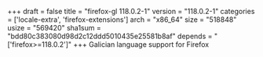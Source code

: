 +++
draft = false
title = "firefox-gl 118.0.2-1"
version = "118.0.2-1"
categories = ['locale-extra', 'firefox-extensions']
arch = "x86_64"
size = "518848"
usize = "569420"
sha1sum = "bdd80c383080d98d2c12ddd5010435e25581b8af"
depends = "['firefox>=118.0.2']"
+++
Galician language support for Firefox